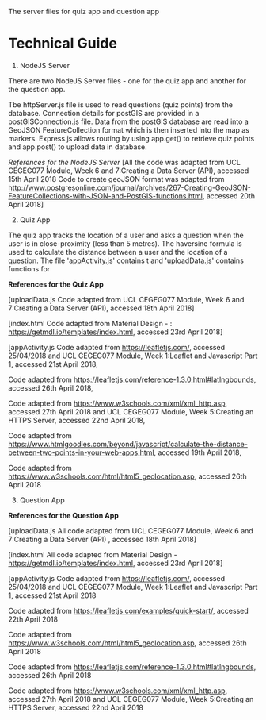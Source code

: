 The server files for quiz app and question app 

# Technical Guide

1. NodeJS Server

There are two NodeJS Server files - one for the quiz app and another for the question app. 

Tbe httpServer.js file is used to read questions (quiz points) from the database. Connection details for postGIS are provided in a postGISConnection.js file. Data from the postGIS database are read into a GeoJSON FeatureCollection format which is then inserted into the map as markers. Express.js allows routing by using app.get() to retrieve quiz points and app.post() to upload data in database. 

*References for the NodeJS Server*
[All the code was adapted from UCL CEGEG077 Module, Week 6 and 7:Creating a Data Server (API), accessed 15th April 2018
Code to create geoJSON format was adapted from http://www.postgresonline.com/journal/archives/267-Creating-GeoJSON-FeatureCollections-with-JSON-and-PostGIS-functions.html, accessed 20th April 2018]


2. Quiz App

The quiz app tracks the location of a user and asks a question when the user is in close-proximity (less than 5 metres). The haversine formula is used to calculate the distance between a user and the location of a question. The file 'appActivity.js' contains t and 'uploadData.js' contains functions for 

**References for the Quiz App**

[uploadData.js Code adapted from UCL CEGEG077 Module, Week 6 and 7:Creating a Data Server (API), accessed 18th April 2018]

[index.html Code adapted from Material Design - : https://getmdl.io/templates/index.html, accessed 23rd April 2018]

[appActivity.js Code adapted from https://leafletjs.com/, accessed 25/04/2018 and UCL CEGEG077 Module, Week 1:Leaflet and Javascript Part 1, accessed 21st April 2018,

Code adapted from https://leafletjs.com/reference-1.3.0.html#latlngbounds, accessed 26th April 2018,

Code adapted from https://www.w3schools.com/xml/xml_http.asp, accessed 27th April 2018 and UCL CEGEG077 Module, Week 5:Creating an HTTPS Server, accessed 22nd April 2018,

Code adapted from https://www.htmlgoodies.com/beyond/javascript/calculate-the-distance-between-two-points-in-your-web-apps.html, accessed 19th April 2018,

Code adapted from https://www.w3schools.com/html/html5_geolocation.asp, accessed 26th April 2018



3. Question App

**References for the Question App**

[uploadData.js 
All code adapted from UCL CEGEG077 Module, Week 6 and 7:Creating a Data Server (API) , accessed 18th April 2018]

[index.html 
All code adapted from Material Design -https://getmdl.io/templates/index.html, accessed 23rd April 2018]

[appActivity.js 
Code adapted from https://leafletjs.com/, accessed 25/04/2018 and UCL CEGEG077 Module, Week 1:Leaflet and Javascript Part 1, accessed 21st April 2018

Code adapted from https://leafletjs.com/examples/quick-start/, accessed 22th April 2018

Code adapted from https://www.w3schools.com/html/html5_geolocation.asp, accessed 26th April 2018

Code adapted from https://leafletjs.com/reference-1.3.0.html#latlngbounds, accessed 26th April 2018

Code adapted from https://www.w3schools.com/xml/xml_http.asp, accessed 27th April 2018 and UCL CEGEG077 Module, Week 5:Creating an HTTPS Server, accessed 22nd April 2018

